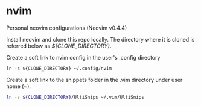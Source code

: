 # nvim
Personal neovim configurations (Neovim v0.4.4)

Install neovim and clone this repo locally. The directory where it is cloned is referred below as *${CLONE_DIRECTORY}*.

Create a soft link to nvim config in the user's .config directory

```bas
ln -s ${CLONE_DIRECTORY} ~/.config/nvim
```

Create a soft link to the snippets folder in the .vim directory under user home (~):

```bash
ln -s ${CLONE_DIRECTORY}/UltiSnips ~/.vim/UltiSnips
```

